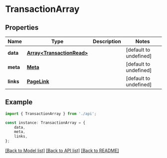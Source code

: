 # TransactionArray


## Properties

Name | Type | Description | Notes
------------ | ------------- | ------------- | -------------
**data** | [**Array&lt;TransactionRead&gt;**](TransactionRead.md) |  | [default to undefined]
**meta** | [**Meta**](Meta.md) |  | [default to undefined]
**links** | [**PageLink**](PageLink.md) |  | [default to undefined]

## Example

```typescript
import { TransactionArray } from './api';

const instance: TransactionArray = {
    data,
    meta,
    links,
};
```

[[Back to Model list]](../README.md#documentation-for-models) [[Back to API list]](../README.md#documentation-for-api-endpoints) [[Back to README]](../README.md)
